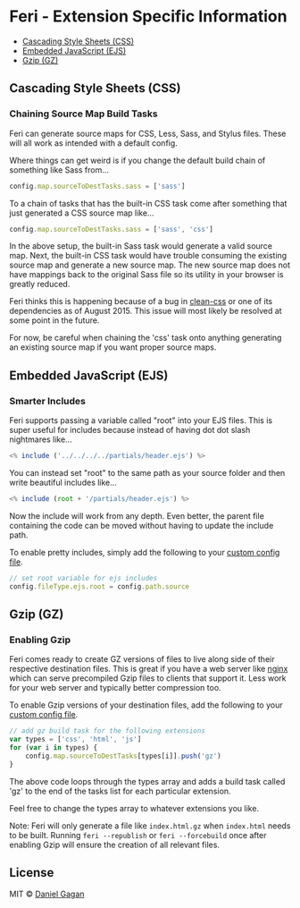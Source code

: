 # Feri - Extension Specific Information

 * [Cascading Style Sheets (CSS)](#cascading-style-sheets-css)
 * [Embedded JavaScript (EJS)](#embedded-javascript-ejs)
 * [Gzip (GZ)](#gzip-gz)

## Cascading Style Sheets (CSS)

### Chaining Source Map Build Tasks
Feri can generate source maps for CSS, Less, Sass, and Stylus files. These will all work as intended with a default config.

Where things can get weird is if you change the default build chain of something like Sass from...

```js
config.map.sourceToDestTasks.sass = ['sass']
```

To a chain of tasks that has the built-in CSS task come after something that just generated a CSS source map like...

```js
config.map.sourceToDestTasks.sass = ['sass', 'css']
```

In the above setup, the built-in Sass task would generate a valid source map. Next, the built-in CSS task would have trouble consuming the existing source map and generate a new source map. The new source map does not have mappings back to the original Sass file so its utility in your browser is greatly reduced.

Feri thinks this is happening because of a bug in [clean-css](https://www.npmjs.com/package/clean-css) or one of its dependencies as of August 2015. This issue will most likely be resolved at some point in the future.

For now, be careful when chaining the 'css' task onto anything generating an existing source map if you want proper source maps.

## Embedded JavaScript (EJS)

### Smarter Includes

Feri supports passing a variable called "root" into your EJS files. This is super useful for includes because instead of having dot dot slash nightmares like...

```js
<% include ('../../../../partials/header.ejs') %>
```

You can instead set "root" to the same path as your source folder and then write beautiful includes like...

```js
<% include (root + '/partials/header.ejs') %>
```

Now the include will work from any depth. Even better, the parent file containing the code can be moved without having to update the include path.

To enable pretty includes, simply add the following to your [custom config file](../README.md#custom-config-file).

```js
// set root variable for ejs includes
config.fileType.ejs.root = config.path.source
```

## Gzip (GZ)

### Enabling Gzip

Feri comes ready to create GZ versions of files to live along side of their respective destination files. This is great if you have a web server like [nginx](http://wiki.nginx.org/Main) which can serve precompiled Gzip files to clients that support it. Less work for your web server and typically better compression too.

To enable Gzip versions of your destination files, add the following to your [custom config file](../README.md#custom-config-file).

```js
// add gz build task for the following extensions
var types = ['css', 'html', 'js']
for (var i in types) {
    config.map.sourceToDestTasks[types[i]].push('gz')
}
```

The above code loops through the types array and adds a build task called 'gz' to the end of the tasks list for each particular extension.

Feel free to change the types array to whatever extensions you like.

Note: Feri will only generate a file like `index.html.gz` when `index.html` needs to be built. Running `feri --republish` or `feri --forcebuild` once after enabling Gzip will ensure the creation of all relevant files.

## License

MIT © [Daniel Gagan](https://forestmist.org)